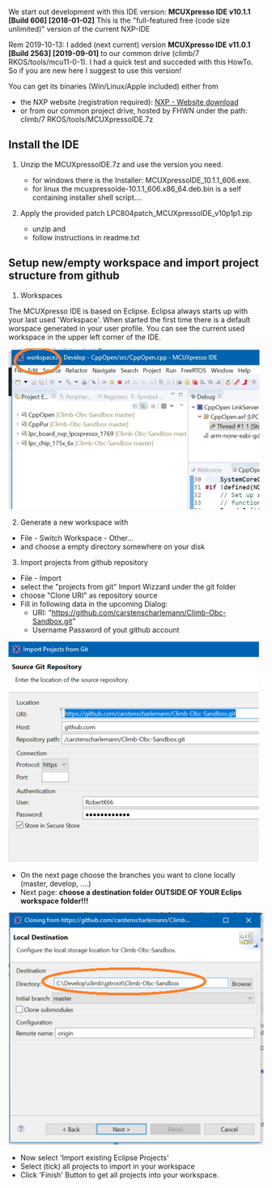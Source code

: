 
We start out development with this IDE version: **MCUXpresso IDE v10.1.1 [Build 606] [2018-01-02]**
This is the "full-featured free (code size unlimited)" version of the current NXP-IDE

Rem 2019-10-13: I added (next current) version **MCUXpresso IDE v11.0.1 [Build 2563] [2019-09-01]** to our common drive (climb/7 RKOS/tools/mcu11-0-1). I had a quick test and succeded with this HowTo. So if you are new here I suggest to use this version!

You can get its binaries (Win/Linux/Apple included) either from
- the NXP website (registration required): [NXP - Website download](https://www.nxp.com/support/developer-resources/software-development-tools/mcuxpresso-software-and-tools/mcuxpresso-integrated-development-environment-ide:MCUXpresso-IDE?&tid=vanMCUXPRESSO/IDE)
- or from our common project drive, hosted by FHWN under the path: climb/7 RKOS/tools/MCUXpressoIDE.7z

## Install the IDE

1.  Unzip the MCUXpressoIDE.7z and use the version you need. 
    - for windows there is the Installer: MCUXpressoIDE_10.1.1_606.exe.
    - for linux the mcuxpressoide-10.1.1_606.x86_64.deb.bin is a self containing installer shell script....
    
2. Apply the provided patch LPC804patch_MCUXpressoIDE_v10p1p1.zip
    - unzip and
    - follow instructions in readme.txt

## Setup new/empty workspace and import project structure from github

1. Workspaces

The MCUXpresso IDE is based on Eclipse. Eclipsa always starts up with your last used 'Workspace'. When started the first time there is a default worspace generated in your user profile. You can see the current used workspace in the upper left corner of the IDE.

![Step1](./McuPic1.png)

2. Generate a new workspace with

- File - Switch Workspace - Other...
- and choose a empty directory somewhere on your disk

3. Import projects from github repository

- File - Import
- select the "projects from git" Import Wizzard under the git folder
- choose "Clone URI" as repository source
- Fill in following data in the upcoming Dialog: 
  - URI: "https://github.com/carstenscharlemann/Climb-Obc-Sandbox.git"
  - Username Password of yout github account

![Step3d](./McuPic2.png)

- On the next page choose the branches you want to clone locally (master, develop, ....)
- Next page: **choose a destination folder OUTSIDE OF YOUR Eclips workspace folder!!!**

![Step3f](./McuPic3.png)

- Now select 'Import existing Eclipse Projects'
- Select (tick) all projects to import in your workspace
- Click 'Finish' Button to get all projects into your workspace.



  
   



